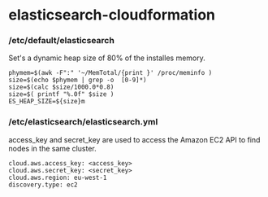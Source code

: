 elasticsearch-cloudformation
============================

### /etc/default/elasticsearch

Set's a dynamic heap size of 80% of the installes memory.

```
phymem=$(awk -F":" '~/MemTotal/{print }' /proc/meminfo )
size=$(echo $phymem | grep -o  [0-9]*)
size=$(calc $size/1000.0*0.8)
size=$( printf "%.0f" $size )
ES_HEAP_SIZE=${size}m
```

### /etc/elasticsearch/elasticsearch.yml

access_key and secret_key are used to access the Amazon EC2 API to find nodes in the same cluster.

```
cloud.aws.access_key: <access_key>
cloud.aws.secret_key: <secret_key>
cloud.aws.region: eu-west-1
discovery.type: ec2
```
